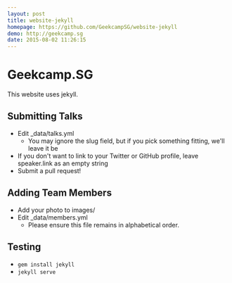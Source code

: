 ```yaml
---
layout: post
title: website-jekyll
homepage: https://github.com/GeekcampSG/website-jekyll
demo: http://geekcamp.sg
date: 2015-08-02 11:26:15
---
```

# Geekcamp.SG

This website uses jekyll.

## Submitting Talks

- Edit \_data/talks.yml
  - You may ignore the slug field, but if you pick something fitting, we'll leave it be
- If you don't want to link to your Twitter or GitHub profile, leave speaker.link as an empty string
- Submit a pull request!

## Adding Team Members

- Add your photo to images/
- Edit \_data/members.yml
  - Please ensure this file remains in alphabetical order.

## Testing

- `gem install jekyll`
- `jekyll serve`

